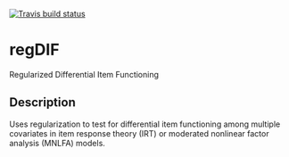 <!-- badges: start -->
[![Travis build status](https://travis-ci.org/wbelzak/regDIF.svg?branch=master)](https://travis-ci.org/wbelzak/regDIF)
<!-- badges: end -->

# regDIF

Regularized Differential Item Functioning

## Description

Uses regularization to test for differential item functioning among multiple covariates in item response theory (IRT) or moderated nonlinear factor analysis (MNLFA) models.
